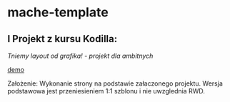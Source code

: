 # mache-template
## I Projekt z kursu Kodilla:
*Tniemy layout od grafika! - projekt dla ambitnych*

[demo](https://pfdlr.github.io/mache_template/)

Założenie: Wykonanie strony na podstawie załaczonego projektu.
Wersja podstawowa jest przeniesieniem 1:1 szblonu i nie uwzglednia RWD.
